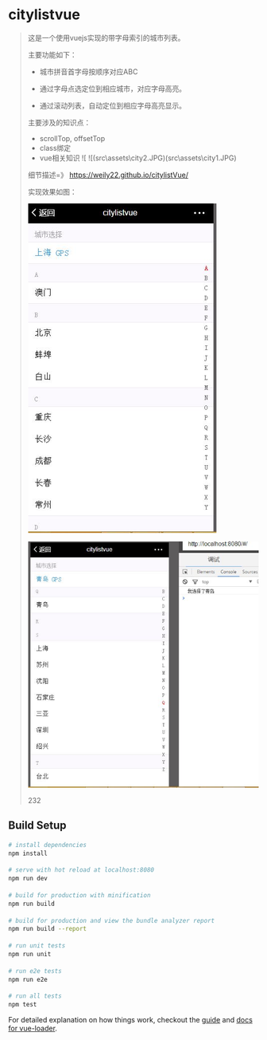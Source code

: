 # citylistvue

> 这是一个使用vuejs实现的带字母索引的城市列表。
>
> 主要功能如下：
>
> * 城市拼音首字母按顺序对应ABC
>
>
> * 通过字母点选定位到相应城市，对应字母高亮。
> * 通过滚动列表，自动定位到相应字母高亮显示。
>
> 主要涉及的知识点：
>
> * scrollTop, offsetTop
> * class绑定
> * vue相关知识 ![ ![(src\assets\city2.JPG)(src\assets\city1.JPG)
>
> 细节描述=》 https://weily22.github.io/citylistVue/
>
> 实现效果如图：
>
> ![city1](src\assets\city1.JPG)
>
> ![city2](src\assets\city2.JPG)
>
> 232
>
> 

## Build Setup

``` bash
# install dependencies
npm install

# serve with hot reload at localhost:8080
npm run dev

# build for production with minification
npm run build

# build for production and view the bundle analyzer report
npm run build --report

# run unit tests
npm run unit

# run e2e tests
npm run e2e

# run all tests
npm test
```

For detailed explanation on how things work, checkout the [guide](http://vuejs-templates.github.io/webpack/) and [docs for vue-loader](http://vuejs.github.io/vue-loader).
